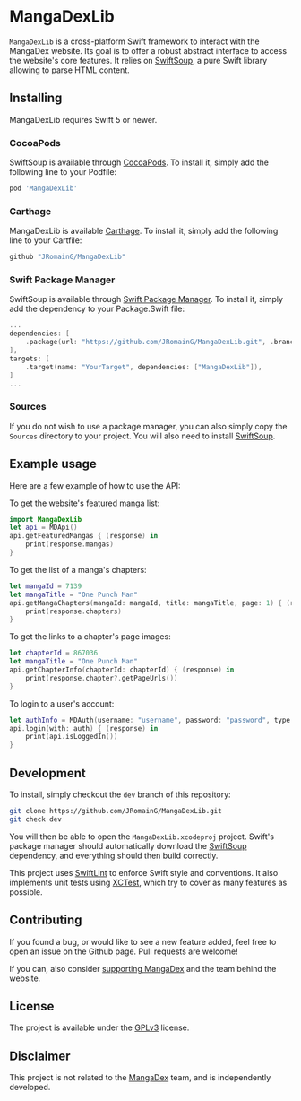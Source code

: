 # MangaDexLib

`MangaDexLib` is a cross-platform Swift framework to interact with the MangaDex website. Its goal is to offer a robust abstract interface to access the website's core features. It relies on [SwiftSoup](https://github.com/scinfu/SwiftSoup), a pure Swift library allowing to parse HTML content.

## Installing

MangaDexLib requires Swift 5 or newer.

### CocoaPods

SwiftSoup is available through [CocoaPods](http://cocoapods.org). To install it, simply add the following line to your Podfile:

```ruby
pod 'MangaDexLib'
```

### Carthage

MangaDexLib is available [Carthage](https://github.com/Carthage/Carthage). To install it, simply add the following line to your Cartfile:

```ruby
github "JRomainG/MangaDexLib"
```

### Swift Package Manager

SwiftSoup is available through [Swift Package Manager](https://github.com/apple/swift-package-manager). To install it, simply add the dependency to your Package.Swift file:

```swift
...
dependencies: [
    .package(url: "https://github.com/JRomainG/MangaDexLib.git", .branch("master")),
],
targets: [
    .target(name: "YourTarget", dependencies: ["MangaDexLib"]),
]
...
```

### Sources

If you do not wish to use a package manager, you can also simply copy the `Sources` directory to your project. You will also need to install [SwiftSoup](https://github.com/scinfu/SwiftSoup).

## Example usage

Here are a few example of how to use the API:

To get the website's featured manga list:

```swift
import MangaDexLib
let api = MDApi()
api.getFeaturedMangas { (response) in
    print(response.mangas)
}
```

To get the list of a manga's chapters:

```swift
let mangaId = 7139
let mangaTitle = "One Punch Man"
api.getMangaChapters(mangaId: mangaId, title: mangaTitle, page: 1) { (response) in
    print(response.chapters)
}
```

To get the links to a chapter's page images:

```swift
let chapterId = 867036
let mangaTitle = "One Punch Man"
api.getChapterInfo(chapterId: chapterId) { (response) in
    print(response.chapter?.getPageUrls())
}
```

To login to a user's account:

```swift
let authInfo = MDAuth(username: "username", password: "password", type: .regular, remember: true)
api.login(with: auth) { (response) in
    print(api.isLoggedIn())
}
```


## Development

To install, simply checkout the `dev` branch of this repository:

```bash
git clone https://github.com/JRomainG/MangaDexLib.git
git check dev
```

You will then be able to open the `MangaDexLib.xcodeproj` project. Swift's package manager should automatically download the [SwiftSoup](https://github.com/scinfu/SwiftSoup) dependency, and everything should then build correctly.

This project uses [SwiftLint](https://github.com/realm/SwiftLint) to enforce Swift style and conventions. It also implements unit tests using [XCTest](https://developer.apple.com/documentation/xctest), which try to cover as many features as possible.

## Contributing

If you found a bug, or would like to see a new feature added, feel free to open an issue on the Github page. Pull requests are welcome!

If you can, also consider [supporting MangaDex](https://mangadex.org/support) and the team behind the website.

## License

The project is available under the [GPLv3](https://www.gnu.org/licenses/gpl-3.0.en.html) license.

## Disclaimer

This project is not related to the [MangaDex](https://mangadex.org/) team, and is independently developed.
